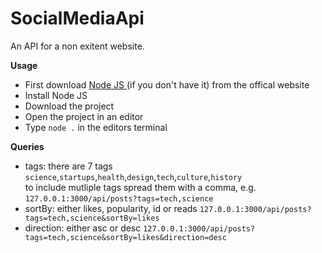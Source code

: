 # SocialMediaApi

An API for a non exitent website.

**Usage** 

<ul>
  <li>
    First download <a href="https://nodejs.org/en"> Node JS <a/> (if you don't have it) from the offical website
  </li>
  <li>
    Install Node JS
  </li>
    <li>
      Download the project
  </li>
    <li>
      Open the project in an editor
  </li>
    <li>
      Type <code>node .</code> in the editors terminal
  </li>
</ul>

**Queries** 
<ul>
  <li>
    tags: there are 7 tags <code>science</code>,<code>startups</code>,<code>health</code>,<code>design</code>,<code>tech</code>,<code>culture</code>,<code>history</code><br>
    to include mutliple tags spread them with a comma, e.g. <code>127.0.0.1:3000/api/posts?tags=tech,science</code>
  </li>
   <li>
    sortBy: either likes, popularity, id or reads
    <code>127.0.0.1:3000/api/posts?tags=tech,science&sortBy=likes</code>
  </li>
   <li>
    direction: either asc or desc
    <code>127.0.0.1:3000/api/posts?tags=tech,science&sortBy=likes&direction=desc</code>
  </li>
</ul>
